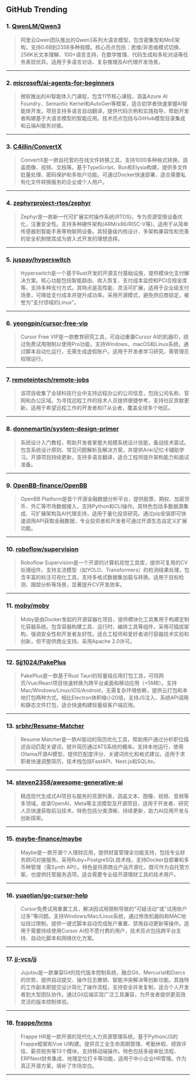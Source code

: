 ## GitHub Trending


### 1. [QwenLM/Qwen3](https://github.com/QwenLM/Qwen3)
> 阿里云Qwen团队推出的Qwen3系列大语言模型，包含密集型和MoE架构，支持0.6B到235B多种规模。核心亮点包括：思维/非思维模式切换、256K长文本理解、100+语言支持，在数学推理、代码生成和多轮对话等任务表现优异。适用于多语言对话、复杂推理及AI代理开发场景。
---

### 2. [microsoft/ai-agents-for-beginners](https://github.com/microsoft/ai-agents-for-beginners)
> 微软推出的AI智能体入门课程，包含11节核心课程，涵盖Azure AI Foundry、Semantic Kernel和AutoGen等框架，适合初学者快速掌握AI智能体开发。项目支持多语言自动翻译，提供代码示例和实践指导，帮助开发者构建基于大语言模型的智能应用。技术亮点包括与GitHub模型目录集成和云端AI服务对接。
---

### 3. [C4illin/ConvertX](https://github.com/C4illin/ConvertX)
> ConvertX是一款自托管的在线文件转换工具，支持1000多种格式转换，涵盖图像、视频、文档等。基于TypeScript、Bun和Elysia构建，提供多文件批量处理、密码保护和多账户功能。可通过Docker快速部署，适合需要私有化文件转换服务的企业或个人用户。
---

### 4. [zephyrproject-rtos/zephyr](https://github.com/zephyrproject-rtos/zephyr)
> Zephyr是一款新一代可扩展实时操作系统(RTOS)，专为资源受限设备优化，注重安全性。支持多种硬件架构(ARM/x86/RISC-V等)，适用于从简单传感器到智能手表等物联网设备。其轻量级内核设计、多架构兼容性和完善的安全机制使其成为嵌入式开发的理想选择。
---

### 5. [juspay/hyperswitch](https://github.com/juspay/hyperswitch)
> Hyperswitch是一个基于Rust开发的开源支付基础设施，提供模块化支付解决方案。核心功能包括智能路由、收入恢复、支付成本监控和PCI合规金库等，支持多种支付方式。其特点是高性能、灵活可扩展，适用于企业级支付场景，可降低支付成本并提升成功率。采用开源模式，避免供应商锁定，被誉为"支付领域的Linux"。
---

### 6. [yeongpin/cursor-free-vip](https://github.com/yeongpin/cursor-free-vip)
> Cursor Free VIP是一款教育研究工具，可自动重置Cursor AI的机器ID，绕过免费试用限制以使用Pro功能。支持Windows、macOS和Linux系统，通过脚本自动化运行，无需生成虚假账户。适用于开发者学习研究，需管理员权限运行。
---

### 7. [remoteintech/remote-jobs](https://github.com/remoteintech/remote-jobs)
> 该项目收集了全球科技行业中支持远程办公的公司信息，包括公司名称、官网和办公区域。为寻找远程工作的技术人员提供便捷参考，支持社区贡献更新。适用于希望远程工作的开发者和IT从业者，覆盖全球多个地区。
---

### 8. [donnemartin/system-design-primer](https://github.com/donnemartin/system-design-primer)
> 系统设计入门教程，帮助开发者掌握大规模系统设计技能，备战技术面试。包含系统设计原则、常见问题解析及解决方案，并提供Anki记忆卡辅助学习。开源项目持续更新，支持多语言翻译，适合工程师提升架构能力和面试准备。
---

### 9. [OpenBB-finance/OpenBB](https://github.com/OpenBB-finance/OpenBB)
> OpenBB Platform是首个开源金融数据分析平台，提供股票、期权、加密货币、外汇等市场数据接入，支持Python和CLI操作。其特色包括多数据源集成、可扩展架构及AI代理支持，适用于量化投资研究。通过pip安装即可快速调用API获取金融数据，专业投资者和开发者可通过开源生态自定义扩展功能。
---

### 10. [roboflow/supervision](https://github.com/roboflow/supervision)
> Roboflow Supervision是一个开源的计算机视觉工具库，提供可复用的CV处理组件。支持主流模型（如YOLO、Transformers）的检测结果处理，包含丰富的标注可视化工具，支持多格式数据集加载与转换。适用于目标检测、跟踪分析等场景，显著提升CV开发效率。
---

### 11. [moby/moby](https://github.com/moby/moby)
> Moby是由Docker发起的开源容器化项目，提供模块化工具集用于构建定制化容器系统。包含容器构建工具、运行时、编排工具等组件，采用可插拔架构，强调安全性和开发者友好性。适合工程师和爱好者进行容器技术实验和创新，但不提供商业支持。采用Apache 2.0许可。
---

### 12. [Sjj1024/PakePlus](https://github.com/Sjj1024/PakePlus)
> PakePlus是一款基于Rust Tauri的轻量级应用打包工具，可将网页/Vue/React项目快速转换为跨平台桌面和移动应用（<5MB）。支持Mac/Windows/Linux/iOS/Android，无需复杂环境依赖，提供云打包和本地打包两种方式。相比Electron体积缩小20倍，支持JS注入、系统API调用和静态文件打包，适合快速构建轻量级客户端应用。
---

### 13. [srbhr/Resume-Matcher](https://github.com/srbhr/Resume-Matcher)
> Resume Matcher是一款AI驱动的简历优化工具，帮助用户通过分析职位描述自动匹配关键词，提升简历通过ATS系统的概率。支持本地运行，使用Ollama开源AI模型，提供匹配度评分、关键词优化和格式建议。适用于求职者快速调整简历，技术栈包括FastAPI、Next.js和SQLite。
---

### 14. [steven2358/awesome-generative-ai](https://github.com/steven2358/awesome-generative-ai)
> 精选现代生成式AI项目与服务的资源列表，涵盖文本、图像、视频、音频等多领域。收录OpenAI、Meta等主流模型及开源项目，适用于开发者、研究人员快速获取前沿技术。特色包括分类清晰、持续更新，助力AI应用开发与创新探索。
---

### 15. [maybe-finance/maybe](https://github.com/maybe-finance/maybe)
> Maybe是一款开源个人理财应用，提供财富管理全功能支持，包括专业财务顾问对接服务。采用Ruby+PostgreSQL技术栈，支持Docker自部署和多币种管理（需Synth API）。特色是将原商业产品开源化，既可作为自托管方案，也提供托管服务选项。适合需要专业级开源理财工具的技术用户。
---

### 16. [yuaotian/go-cursor-help](https://github.com/yuaotian/go-cursor-help)
> Cursor免费试用重置工具，解决因试用限制导致的"可疑活动"或"试用账户过多"等问题。支持Windows/Mac/Linux系统，通过修改机器码和MAC地址绕过限制，提供一键式脚本自动完成账户重置、禁用自动更新等操作。适用于需要持续使用Cursor AI但不愿付费的用户，技术亮点包括跨平台支持、自动化脚本和网络优化方案。
---

### 17. [jj-vcs/jj](https://github.com/jj-vcs/jj)
> Jujutsu是一款兼容Git的现代版本控制系统，融合Git、Mercurial和Darcs的优势，提供自动提交、操作日志撤销、智能冲突解决等创新功能。其独特的工作副本即提交设计简化了操作流程，支持安全并发复制，适合个人开发者到大型团队协作。通过Git后端实现广泛工具兼容，为开发者提供更高效灵活的版本控制体验。
---

### 18. [frappe/hrms](https://github.com/frappe/hrms)
> Frappe HR是一款开源的现代化人力资源管理系统，基于Python/JS的Frappe框架和Vue UI构建。提供员工全生命周期管理、考勤休假、绩效评估、薪资税务等13个模块，支持移动端操作。特色包括多级审批流程、ERPNext财务集成、地理定位打卡等功能，适用于中小企业HR管理。作为真正开源方案，填补了市场空白。
---
